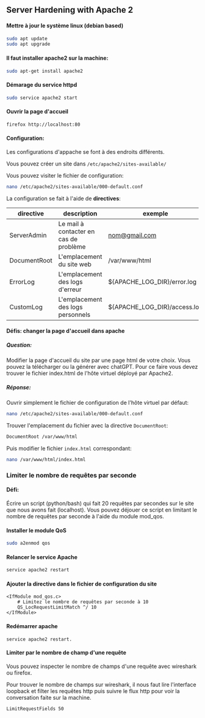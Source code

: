 ## Server Hardening with Apache 2

#### Mettre à jour le système linux (debian based)

```bash
sudo apt update
sudo apt upgrade
```

#### Il faut installer apache2 sur la machine:

```bash
sudo apt-get install apache2
```

#### Démarage du service httpd

```bash
sudo service apache2 start
```

#### Ouvrir la page d'accueil

```bash
firefox http://localhost:80
```

#### Configuration:

Les configurations d'appache se font à des endroits différents.

Vous pouvez créer un site dans `/etc/apache2/sites-available/`

Vous pouvez visiter le fichier de configuration:

```bash
nano /etc/apache2/sites-available/000-default.conf
```

La configuration se fait à l'aide de **directives**:


| directive    | description                            | exemple                      |
|--------------|----------------------------------------|------------------------------|
| ServerAdmin  | Le mail à contacter en cas de problème | nom@gmail.com                |
| DocumentRoot | L'emplacement du site web              | /var/www/html                |
| ErrorLog     | L'emplacement des logs d'erreur        | ${APACHE_LOG_DIR}/error.log  |
| CustomLog    | L'emplacement des logs personnels      | ${APACHE_LOG_DIR}/access.log |


#### Défis: changer la page d'accueil dans apache

##### Question:
Modifier la page d'accueil du site par une page html de votre choix.
Vous pouvez la télécharger ou la générer avec chatGPT.
Pour ce faire vous devez trouver le fichier index.html de l'hôte virtuel déployé par Apache2.


##### Réponse:

Ouvrir simplement le fichier de configuration de l'hôte virtuel par défaut:

```bash
nano /etc/apache2/sites-available/000-default.conf
```

Trouver l'emplacement du fichier avec la directive `DocumentRoot`:

```bash
DocumentRoot /var/www/html
```

Puis modifier le fichier `index.html` correspondant:

```bash
nano /var/www/html/index.html
```

### Limiter le nombre de requêtes par seconde

#### Défi:
Écrire un script (python/bash) qui fait 20 requêtes par secondes sur le site que nous avons fait (localhost).
Vous pouvez déjouer ce script en limitant le nombre de requêtes par seconde à l'aide du module mod_qos.

#### Installer le module QoS

```bash
sudo a2enmod qos
```

#### Relancer le service Apache

```bash
service apache2 restart
```

#### Ajouter la directive dans le fichier de configuration du site

```
<IfModule mod_qos.c>
    # Limitez le nombre de requêtes par seconde à 10
    QS_LocRequestLimitMatch ^/ 10
</IfModule>
```

#### Redémarrer apache

```
service apache2 restart.
```

#### Limiter par le nombre de champ d'une requête 

Vous pouvez inspecter le nombre de champs d'une requête avec wireshark ou firefox.

Pour trouver le nombre de champs sur wireshark, il nous faut lire l'interface loopback et filter les requêtes http puis suivre le flux http pour voir la conversation faite sur la machine.

```
LimitRequestFields 50
```
